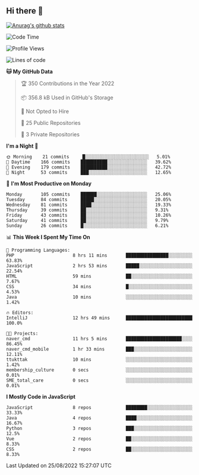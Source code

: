 ## Hi there 👋

[![Anurag's github stats](https://github-readme-stats.vercel.app/api?username=Songwonseok)](https://github.com/anuraghazra/github-readme-stats)



<!--START_SECTION:waka-->
![Code Time](http://img.shields.io/badge/Code%20Time-1%2C720%20hrs%2018%20mins-blue)

![Profile Views](http://img.shields.io/badge/Profile%20Views-0-blue)

![Lines of code](https://img.shields.io/badge/From%20Hello%20World%20I%27ve%20Written-3%20Million%20lines%20of%20code-blue)

**🐱 My GitHub Data** 

> 🏆 350 Contributions in the Year 2022
 > 
> 📦 356.8 kB Used in GitHub's Storage 
 > 
> 🚫 Not Opted to Hire
 > 
> 📜 25 Public Repositories 
 > 
> 🔑 3 Private Repositories  
 > 
**I'm a Night 🦉** 

```text
🌞 Morning    21 commits     █░░░░░░░░░░░░░░░░░░░░░░░░   5.01% 
🌆 Daytime    166 commits    ██████████░░░░░░░░░░░░░░░   39.62% 
🌃 Evening    179 commits    ██████████░░░░░░░░░░░░░░░   42.72% 
🌙 Night      53 commits     ███░░░░░░░░░░░░░░░░░░░░░░   12.65%

```
📅 **I'm Most Productive on Monday** 

```text
Monday       105 commits    ██████░░░░░░░░░░░░░░░░░░░   25.06% 
Tuesday      84 commits     █████░░░░░░░░░░░░░░░░░░░░   20.05% 
Wednesday    81 commits     ████░░░░░░░░░░░░░░░░░░░░░   19.33% 
Thursday     39 commits     ██░░░░░░░░░░░░░░░░░░░░░░░   9.31% 
Friday       43 commits     ██░░░░░░░░░░░░░░░░░░░░░░░   10.26% 
Saturday     41 commits     ██░░░░░░░░░░░░░░░░░░░░░░░   9.79% 
Sunday       26 commits     █░░░░░░░░░░░░░░░░░░░░░░░░   6.21%

```


📊 **This Week I Spent My Time On** 

```text
💬 Programming Languages: 
PHP                      8 hrs 11 mins       ████████████████░░░░░░░░░   63.83% 
JavaScript               2 hrs 53 mins       █████░░░░░░░░░░░░░░░░░░░░   22.54% 
HTML                     59 mins             ██░░░░░░░░░░░░░░░░░░░░░░░   7.67% 
CSS                      34 mins             █░░░░░░░░░░░░░░░░░░░░░░░░   4.53% 
Java                     10 mins             ░░░░░░░░░░░░░░░░░░░░░░░░░   1.42%

🔥 Editors: 
IntelliJ                 12 hrs 49 mins      █████████████████████████   100.0%

🐱‍💻 Projects: 
naver_cmd                11 hrs 5 mins       █████████████████████░░░░   86.45% 
naver_cmd_mobile         1 hr 33 mins        ███░░░░░░░░░░░░░░░░░░░░░░   12.11% 
ttukttak                 10 mins             ░░░░░░░░░░░░░░░░░░░░░░░░░   1.42% 
membership_culture       0 secs              ░░░░░░░░░░░░░░░░░░░░░░░░░   0.01% 
SME_total_care           0 secs              ░░░░░░░░░░░░░░░░░░░░░░░░░   0.01%

```

**I Mostly Code in JavaScript** 

```text
JavaScript               8 repos             ████████░░░░░░░░░░░░░░░░░   33.33% 
Java                     4 repos             ████░░░░░░░░░░░░░░░░░░░░░   16.67% 
Python                   3 repos             ███░░░░░░░░░░░░░░░░░░░░░░   12.5% 
Vue                      2 repos             ██░░░░░░░░░░░░░░░░░░░░░░░   8.33% 
CSS                      2 repos             ██░░░░░░░░░░░░░░░░░░░░░░░   8.33%

```



 Last Updated on 25/08/2022 15:27:07 UTC
<!--END_SECTION:waka-->
